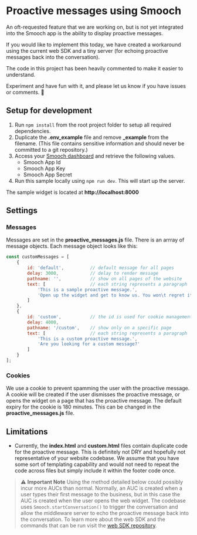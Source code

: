 # Proactive messages using Smooch

An oft-requested feature that we are working on, but is not yet integrated into the Smooch app is the ability to display proactive messages. 

If you would like to implement this today, we have created a workaround using the current web SDK and a tiny server (for echoing proactive messages back into the conversation).

The code in this project has been heavily commented to make it easier to understand.

Experiment and have fun with it, and please let us know if you have issues or comments. 👋

## Setup for development

1. Run `npm install` from the root project folder to setup all required dependencies.
2. Duplicate the **.env_example** file and remove **_example** from the filename. (This file contains sensitive information and should never be committed to a git repository.) 
3. Access your [Smooch dashboard](https://app.smooch.io/) and retrieve the following values.
    - Smooch App Id
    - Smooch App Key
    - Smooch App Secret
4. Run this sample locally using `npm run dev`. This will start up the server.

The sample widget is located at **http://localhost:8000**

## Settings

### Messages

Messages are set in the **proactive_messages.js** file. There is an arrray of message objects. Each message object looks like this: 

```js
const customMessages = [
    {
        id: 'default',          // default message for all pages
        delay: 3000,            // delay to render message
        pathname: '',           // show on all pages of the website
        text: [                 // each string represents a paragraph
            'This is a sample proactive message.',
            'Open up the widget and get to know us. You won\t regret it!'
        ]
    },
    {
        id: 'custom',           // the id is used for cookie management
        delay: 4000,
        pathname: '/custom',    // show only on a specific page
        text: [                 // each string represents a paragraph
            'This is a custom proactive message.',
            'Are you looking for a custom message?'
        ]
    }
];
```

### Cookies

We use a cookie to prevent spamming the user with the proactive message. A cookie will be created if the user dismisses the proactive message, or opens the widget on a page that has the proactive message. The default expiry for the cookie is 180 minutes. This can be changed in the **proactive_messages.js** file.

## Limitations

- Currently, the **index.html** and **custom.html** files contain duplicate code for the proactive message. This is definitely not DRY and hopefully not representative of your website codebase. We assume that you have some sort of templating capability and would not need to repeat the code across files but simply include it within the footer code once.

> ⚠️ **Important Note**
> Using the method detailed below could possibly incur more AUCs than normal. Normally, an AUC is created when a user types their first message to the business, but in this case the AUC is created when the user opens the web widget. The codebase uses `Smooch.startConversation()` to trigger the conversation and allow the middleware server to echo the proactive message back into the conversation.
> To learn more about the web SDK and the commands that can be run visit the [web SDK repository](https://github.com/smooch/smooch-web).

